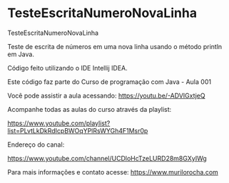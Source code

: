 # TesteEscritaNumeroNovaLinha

TesteEscritaNumeroNovaLinha

Teste de escrita de números em uma nova linha usando o método println em Java.

Código feito utilizando o IDE Intellij IDEA.


Este código faz parte do Curso de programação com Java - Aula 001

Você pode assistir a aula acessando: https://youtu.be/-ADVIGxtjeQ

Acompanhe todas as aulas do curso através da playlist:

https://www.youtube.com/playlist?list=PLvtLkDkRdIcpBWOqYPlRsWYGh4F1Msr0p

Endereço do canal:

https://www.youtube.com/channel/UCDloHcTzeLURD28m8GXyIWg

Para mais informações e contato acesse: https://www.murilorocha.com
